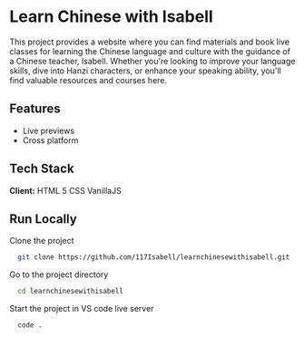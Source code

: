 
# Learn Chinese with Isabell

This project provides a website where you can find materials and book live classes for learning the Chinese language and culture with the guidance of a Chinese teacher, Isabell. Whether you're looking to improve your language skills, dive into Hanzi characters, or enhance your speaking ability, you'll find valuable resources and courses here.
## Features


- Live previews
- Cross platform


## Tech Stack

**Client:** 
HTML 5 CSS VanillaJS



## Run Locally

Clone the project

```bash
  git clone https://github.com/117Isabell/learnchinesewithisabell.git
```

Go to the project directory

```bash
  cd learnchinesewithisabell
```

Start the project in VS code live server

```bash
  code .
```

